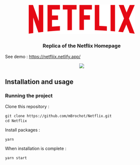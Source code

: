 <h1 align="center">
	<img
		width="350"
		alt="Netflix"
		src="https://raw.githubusercontent.com/mBrochot/Netflix/master/src/images/netflixLogo.png">
</h1>

<h3 align="center">
	Replica of the Netflix Homepage
</h3>

See demo : https://netfliix.netlify.app/

<p align="center">
	<img src="https://raw.githubusercontent.com/mBrochot/Netflix/master/src/images/capture.png">
</p>

## Installation and usage

### Running the project

Clone this repository :

```
git clone https://github.com/mBrochot/Netflix.git
cd Netflix
```

Install packages :

```
yarn
```

When installation is complete :

```bash
yarn start
```
